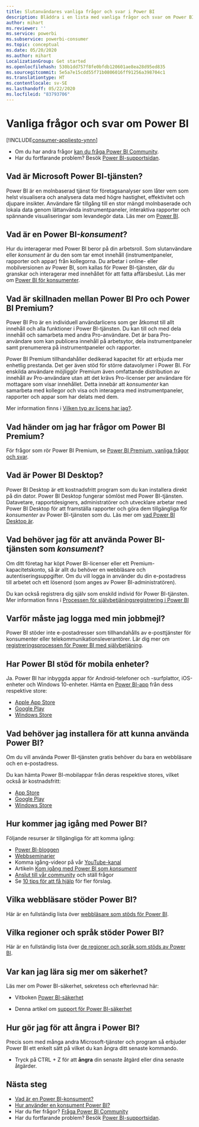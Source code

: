 ```yaml
---
title: Slutanvändares vanliga frågor och svar i Power BI
description: Bläddra i en lista med vanliga frågor och svar om Power BI-tjänsten och Power BI-mobilapparna.
author: mihart
ms.reviewer: ''
ms.service: powerbi
ms.subservice: powerbi-consumer
ms.topic: conceptual
ms.date: 05/20/2020
ms.author: mihart
LocalizationGroup: Get started
ms.openlocfilehash: 530b1dd757f8fe0bfdb120601ae8ea28d95ed835
ms.sourcegitcommit: 5e5a7e15cdd55f71b0806016ff91256a398704c1
ms.translationtype: HT
ms.contentlocale: sv-SE
ms.lasthandoff: 05/22/2020
ms.locfileid: "83793706"
---
```

# <a name="frequently-asked-questions-about-power-bi"></a>Vanliga frågor och svar om Power BI

[!INCLUDE[consumer-appliesto-ynnn](../includes/consumer-appliesto-ynnn.md)]

* Om du har andra frågor [kan du fråga Power BI Community](https://community.powerbi.com/).
* Har du fortfarande problem? Besök [Power BI-supportsidan](https://powerbi.microsoft.com/support/).

## <a name="what-is-the-microsoft-power-bi-service"></a>Vad är Microsoft Power BI-tjänsten?

Power BI är en molnbaserad tjänst för företagsanalyser som låter vem som helst visualisera och analysera data med högre hastighet, effektivitet och djupare insikter. Användare får tillgång till en stor mängd molnbaserade och lokala data genom lättanvända instrumentpaneler, interaktiva rapporter och spännande visualiseringar som levandegör data. Läs mer om [Power BI](../fundamentals/power-bi-overview.md).

## <a name="what-is-a-power-bi-consumers"></a>Vad är en Power BI-*konsument*?

Hur du interagerar med Power BI beror på din arbetsroll. Som slutanvändare eller *konsument* är du den som tar emot innehåll (instrumentpaneler, rapporter och appar) från kollegorna. Du arbetar i online- eller mobilversionen av Power BI, som kallas för Power BI-tjänsten, där du granskar och interagerar med innehållet för att fatta affärsbeslut.  Läs mer om [Power BI för konsumenter](index.yml).


## <a name="whats-the-difference-between-power-bi-pro-and-power-bi-premium"></a>Vad är skillnaden mellan Power BI Pro och Power BI Premium?

Power BI Pro är en individuell användarlicens som ger åtkomst till allt innehåll och alla funktioner i Power BI-tjänsten. Du kan till och med dela innehåll och samarbeta med andra Pro-användare. Det är bara Pro-användare som kan publicera innehåll på arbetsytor, dela instrumentpaneler samt prenumerera på instrumentpaneler och rapporter. 

Power BI Premium tillhandahåller dedikerad kapacitet för att erbjuda mer enhetlig prestanda. Det ger även stöd för större datavolymer i Power BI. För enskilda användare möjliggör Premium även omfattande distribution av innehåll av Pro-användare utan att det krävs Pro-licenser per användare för mottagare som visar innehållet. Detta innebär att *konsumenter* kan samarbeta med kollegor och visa och interagera med instrumentpaneler, rapporter och appar som har delats med dem. 

Mer information finns i [Vilken typ av licens har jag?](end-user-license.md).

## <a name="what-if-i-have-questions-about-power-bi-premium"></a>Vad händer om jag har frågor om Power BI Premium?

För frågor som rör Power BI Premium, se [Power BI Premium, vanliga frågor och svar](../admin/service-premium-faq.md).

## <a name="what-is-power-bi-desktop"></a>Vad är Power BI Desktop?

Power BI Desktop är ett kostnadsfritt program som du kan installera direkt på din dator. Power BI Desktop fungerar sömlöst med Power BI-tjänsten.  Datavetare, rapportdesigners, administratörer och utvecklare arbetar med Power BI Desktop för att framställa rapporter och göra dem tillgängliga för *konsumenter* av Power BI-tjänsten som du. Läs mer om [vad Power BI Desktop är](../fundamentals/desktop-what-is-desktop.md).

## <a name="what-do-i-need-to-use-the-power-bi-service-as-a-consumer"></a>Vad behöver jag för att använda Power BI-tjänsten som *konsument*?

Om ditt företag har köpt Power BI-licenser eller ett Premium-kapacitetskonto, så är allt du behöver en webbläsare och autentiseringsuppgifter. Om du vill logga in använder du din e-postadress till arbetet och ett lösenord (som anges av Power BI-administratören).  

Du kan också registrera dig själv som enskild individ för Power BI-tjänsten. Mer information finns i [Processen för självbetjäningsregistrering i Power BI](../fundamentals/service-self-service-signup-for-power-bi.md)

## <a name="why-do-i-have-to-sign-up-with-my-work-email"></a>Varför måste jag logga med min jobbmejl?

Power BI stöder inte e-postadresser som tillhandahålls av e-posttjänster för konsumenter eller telekommunikationsleverantörer. Lär dig mer om [registreringsprocessen för Power BI med självbetjäning](../fundamentals/service-self-service-signup-for-power-bi.md).

## <a name="does-power-bi-support-mobile-devices"></a>Har Power BI stöd för mobila enheter?

Ja. Power BI har inbyggda appar för Android-telefoner och -surfplattor, iOS-enheter och Windows 10-enheter. Hämta en [Power BI-app](https://powerbi.microsoft.com/mobile) från dess respektive store:  

* [Apple App Store](https://go.microsoft.com/fwlink/?LinkId=526218)
* [Google Play](https://go.microsoft.com/fwlink/?LinkID=544867&clcid=0x409)
* [Windows Store](https://go.microsoft.com/fwlink/?LinkId=526478)

## <a name="what-do-i-need-to-install-to-use-power-bi"></a>Vad behöver jag installera för att kunna använda Power BI?

Om du vill använda Power BI-tjänsten gratis behöver du bara en webbläsare och en e-postadress.

Du kan hämta Power BI-mobilappar från deras respektive stores, vilket också är kostnadsfritt:

* [App Store](https://go.microsoft.com/fwlink/?LinkId=526218)
* [Google Play](https://go.microsoft.com/fwlink/?LinkID=544867&clcid=0x409)
* [Windows Store](https://go.microsoft.com/fwlink/?LinkId=526478)

## <a name="where-do-i-get-started-with-power-bi"></a>Hur kommer jag igång med Power BI?

Följande resurser är tillgängliga för att komma igång:

* [Power BI-bloggen](https://powerbi.microsoft.com/blog/)
* [Webbseminarier](../fundamentals/webinars.md)
* Komma igång-videor på vår [YouTube-kanal](https://www.youtube.com/user/mspowerbi)
* Artikeln [Kom igång med Power BI som *konsument*](index.yml)
* [Anslut till vår community](https://community.powerbi.com/) och ställ frågor
* Se [10 tips för att få hjälp](../fundamentals/service-tips-for-finding-help.md) för fler förslag.

## <a name="what-browsers-does-power-bi-support"></a>Vilka webbläsare stöder Power BI?

Här är en fullständig lista över [webbläsare som stöds för Power BI](../fundamentals/power-bi-browsers.md).

## <a name="what-regions-and-languages-does-power-bi-support"></a>Vilka regioner och språk stöder Power BI?

Här är en fullständig lista över [de regioner och språk som stöds av Power BI](../fundamentals/supported-languages-countries-regions.md).

## <a name="where-can-i-learn-more-about-security"></a>Var kan jag lära sig mer om säkerhet?

Läs mer om Power BI-säkerhet, sekretess och efterlevnad här:

* Vitboken [Power BI-säkerhet](https://go.microsoft.com/fwlink/?LinkId=829185)

* Denna artikel om [support för Power BI-säkerhet](../admin/service-admin-power-bi-security.md)

## <a name="how-do-i-undo-in-power-bi"></a>Hur gör jag för att ångra i Power BI?

Precis som med många andra Microsoft-tjänster och program så erbjuder Power BI ett enkelt sätt på vilket du kan ångra ditt senaste kommando.

* Tryck på CTRL + Z för att **ångra** din senaste åtgärd eller dina senaste åtgärder.

## <a name="next-steps"></a>Nästa steg

* [Vad är en Power BI-konsument?](end-user-consumer.md)
* [Hur använder en konsument Power BI?](end-user-reading-view.md)
* Har du fler frågor? [Fråga Power BI Community](https://community.powerbi.com/)
* Har du fortfarande problem? Besök [Power BI-supportsidan](https://powerbi.microsoft.com/support/).